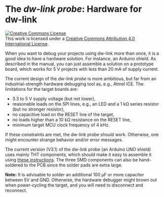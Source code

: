 # The *dw-link probe*: Hardware for dw-link

<a rel="license" href="http://creativecommons.org/licenses/by/4.0/"><img alt="Creative Commons License" style="border-width:0" src="https://i.creativecommons.org/l/by/4.0/88x31.png" /></a><br />This work is licensed under a <a rel="license" href="http://creativecommons.org/licenses/by/4.0/">Creative Commons Attribution 4.0 International License</a>.

When you want to debug your projects using dw-link more than once, it is a good idea to have a hardware solution. For instance, an Arduino shield. As described in the manual, you can just assemble a solution on a prototype board, which works for 5 V projects with less than 20 mA of supply current. 

The current design of the *dw-link probe* is more ambitious, but far from an industrial-strength hardware debugging tool as, e.g., Atmel ICE. The limitations for the target boards are:

* 3.3 to 5 V supply voltage (but not lower),
* reasonable loads on the SPI lines, e.g., an LED and a 1 kΩ series resistor (but no stronger resistor),
* no capacitive load on the RESET line of the target,
* no loads higher than a 10 kΩ resistance on the RESET line,
* minimum target MCU clock frequency of 4 kHz.

If these constraints are met, the dw-link probe should work.  Otherwise, one might encounter strange behavior and/or error messages. 

The current version (V3.1) of the dw-link probe (an Arduino UNO shield) uses mainly THT components, which should make it easy to assemble it using [these instructions](assembly.md). The three SMD components can also be hand-soldered to the PCB since the solder pads are extra large. 

**Note:** It is advisable to solder an additional 100 µF or more capacitor between 5V and GND. Otherwise, the hardware debugger might brown out when power-cycling the target, and you will need to disconnect and reconnect.
